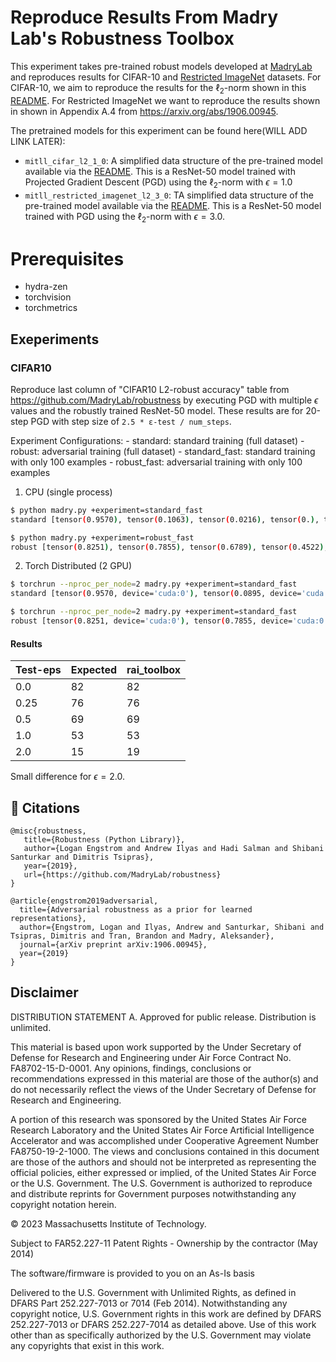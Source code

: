 # Reproduce Results From Madry Lab's Robustness Toolbox

This experiment takes pre-trained robust models developed at [MadryLab](https://github.com/MadryLab/robustness) and reproduces results for CIFAR-10 and [Restricted ImageNet](https://github.com/MadryLab/robust_representations) datasets. For CIFAR-10, we aim to reproduce the results for the $\ell_2$-norm shown in this [README](https://github.com/MadryLab/robustness/blob/master/README.rst). For Restricted ImageNet we want to reproduce the results shown in shown in Appendix A.4 from https://arxiv.org/abs/1906.00945.

The pretrained models for this experiment can be found here(WILL ADD LINK LATER):

  - `mitll_cifar_l2_1_0`: A simplified data structure of the pre-trained model available via the [README](https://github.com/MadryLab/robustness/blob/master/README.rst). This is a ResNet-50 model trained with Projected Gradient Descent (PGD) using the $\ell_2$-norm with $\epsilon=1.0$
  - `mitll_restricted_imagenet_l2_3_0`: TA simplified data structure of the pre-trained model available via the [README](https://github.com/MadryLab/robust_representations/blob/master/README.md).  This is a ResNet-50 model trained with PGD using the $\ell_2$-norm with $\epsilon=3.0$.


# Prerequisites
  - hydra-zen
  - torchvision
  - torchmetrics

## Exeperiments


### CIFAR10

Reproduce last column of "CIFAR10 L2-robust accuracy" table from https://github.com/MadryLab/robustness by executing PGD with multiple $\epsilon$ values and the robustly trained ResNet-50 model.  These results are for 20-step PGD with step size of `2.5 * ε-test / num_steps`.

Experiment Configurations:
    - standard: standard training (full dataset)
    - robust: adversarial training (full dataset)
    - standard_fast: standard training with only 100 examples
    - robust_fast: adversarial training with only 100 examples

1. CPU (single process)

```bash
$ python madry.py +experiment=standard_fast
standard [tensor(0.9570), tensor(0.1063), tensor(0.0216), tensor(0.), tensor(0.)]

$ python madry.py +experiment=robust_fast
robust [tensor(0.8251), tensor(0.7855), tensor(0.6789), tensor(0.4522), tensor(0.1719)]
```

2. Torch Distributed (2 GPU)

```bash
$ torchrun --nproc_per_node=2 madry.py +experiment=standard_fast
standard [tensor(0.9570, device='cuda:0'), tensor(0.0895, device='cuda:0'), tensor(0.0091, device='cuda:0'), tensor(0., device='cuda:0'), tensor(0., device='cuda:0')]

$ torchrun --nproc_per_node=2 madry.py +experiment=standard_fast
robust [tensor(0.8251, device='cuda:0'), tensor(0.7855, device='cuda:0'), tensor(0.6726, device='cuda:0'), tensor(0.4431, device='cuda:0'), tensor(0.1719, device='cuda:0')]
```

#### Results

|Test-eps | Expected | rai_toolbox    |
|---------|----------|----------------|
| 0.0     | 82       | 82             |
| 0.25    | 76       | 76             |
| 0.5     | 69       | 69             |
| 1.0     | 53       | 53             |
| 2.0     | 15       | 19             |

Small difference for $\epsilon=2.0$.


## 📄 Citations

```
@misc{robustness,
   title={Robustness (Python Library)},
   author={Logan Engstrom and Andrew Ilyas and Hadi Salman and Shibani Santurkar and Dimitris Tsipras},
   year={2019},
   url={https://github.com/MadryLab/robustness}
}

@article{engstrom2019adversarial,
  title={Adversarial robustness as a prior for learned representations},
  author={Engstrom, Logan and Ilyas, Andrew and Santurkar, Shibani and Tsipras, Dimitris and Tran, Brandon and Madry, Aleksander},
  journal={arXiv preprint arXiv:1906.00945},
  year={2019}
}
```

## Disclaimer

DISTRIBUTION STATEMENT A. Approved for public release. Distribution is unlimited.

This material is based upon work supported by the Under Secretary of Defense for Research and Engineering under Air Force Contract No. FA8702-15-D-0001. Any opinions, findings, conclusions or recommendations expressed in this material are those of the author(s) and do not necessarily reflect the views of the Under Secretary of Defense for Research and Engineering.

A portion of this research was sponsored by the United States Air Force Research Laboratory and the United States Air Force Artificial Intelligence Accelerator and was accomplished under Cooperative Agreement Number FA8750-19-2-1000. The views and conclusions contained in this document are those of the authors and should not be interpreted as representing the official policies, either expressed or implied, of the United States Air Force or the U.S. Government. The U.S. Government is authorized to reproduce and distribute reprints for Government purposes notwithstanding any copyright notation herein.

© 2023 Massachusetts Institute of Technology.

Subject to FAR52.227-11 Patent Rights - Ownership by the contractor (May 2014)

The software/firmware is provided to you on an As-Is basis

Delivered to the U.S. Government with Unlimited Rights, as defined in DFARS Part 252.227-7013 or 7014 (Feb 2014). Notwithstanding any copyright notice, U.S. Government rights in this work are defined by DFARS 252.227-7013 or DFARS 252.227-7014 as detailed above. Use of this work other than as specifically authorized by the U.S. Government may violate any copyrights that exist in this work.
